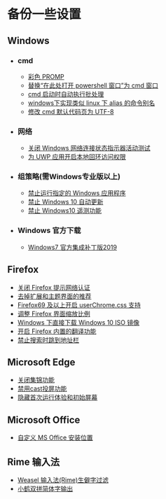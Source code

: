 # 备份一些设置

## Windows
   * ### cmd
       + [彩色 PROMP](https://github.com/hosxy/Settings/blob/master/Windows/cmd/彩色PROMPT.md)
       + [替换“在此处打开 powershell 窗口”为 cmd 窗口](https://github.com/hosxy/Settings/blob/master/Windows/cmd/替换“在此处打开powershell窗口”为cmd窗口.md)
       + [cmd 启动时自动执行批处理](https://github.com/hosxy/Settings/blob/master/Windows/cmd/cmd%E5%90%AF%E5%8A%A8%E6%97%B6%E8%87%AA%E5%8A%A8%E6%89%A7%E8%A1%8C%E6%89%B9%E5%A4%84%E7%90%86.md)
       + [windows下实现类似 linux 下 alias 的命令别名](https://github.com/hosxy/Settings/blob/master/Windows/cmd/windows%E4%B8%8B%E5%AE%9E%E7%8E%B0%E7%B1%BB%E4%BC%BClinux%E4%B8%8Balias%E7%9A%84%E5%91%BD%E4%BB%A4%E5%88%AB%E5%90%8D.md)
       + [修改 cmd 默认代码页为 UTF-8](https://github.com/hosxy/Settings/blob/master/Windows/cmd/%E4%BF%AE%E6%94%B9cmd%E9%BB%98%E8%AE%A4%E4%BB%A3%E7%A0%81%E9%A1%B5%E4%B8%BAUTF-8.md)
   * ### 网络
       + [关闭 Windows 网络连接状态指示器活动测试](https://github.com/hosxy/Settings/blob/master/Windows/Internet/关闭Windows网络连接状态指示器活动测试.md)
       + [为 UWP 应用开启本地回环访问权限](https://github.com/hosxy/Settings/blob/master/Windows/Internet/%E4%B8%BAUWP%E5%BA%94%E7%94%A8%E5%BC%80%E5%90%AF%E6%9C%AC%E5%9C%B0%E5%9B%9E%E7%8E%AF%E8%AE%BF%E9%97%AE%E6%9D%83%E9%99%90.md)
     
   * ### 组策略(需Windows专业版以上)
       + [禁止运行指定的 Windows 应用程序](https://github.com/hosxy/Settings/blob/master/Windows/Group%20Policy/禁止运行指定的Windows应用程序.md)
       + [禁止 Windows 10 自动更新](https://github.com/hosxy/Settings/blob/master/Windows/Group%20Policy/禁止Windows10自动更新.md)
       + [禁止 Windows10 遥测功能](https://github.com/hosxy/Settings/blob/master/Windows/Group%20Policy/%E7%A6%81%E7%94%A8%20Windows10%20%E7%9A%84%E9%81%A5%E6%B5%8B%E5%8A%9F%E8%83%BD.md)
   * ### Windows 官方下载
       + [Windows7 官方集成补丁版2019](https://github.com/hosxy/Settings/blob/master/Windows/Download/Windows7官方集成补丁版.md)
  
## Firefox 
  + [关闭 Firefox 提示网络认证](https://github.com/hosxy/Settings/blob/master/Firefox/关闭Firefox提示网络认证.md)
  + [去掉扩展和主题界面的推荐](https://github.com/hosxy/Settings/blob/master/Firefox/%E5%8E%BB%E6%8E%89%E6%89%A9%E5%B1%95%E5%92%8C%E4%B8%BB%E9%A2%98%E7%95%8C%E9%9D%A2%E7%9A%84%E6%8E%A8%E8%8D%90.md)
  + [Firefox69 及以上开启 userChrome.css 支持](https://github.com/hosxy/Settings/blob/master/Firefox/Firefox69%E4%BB%A5%E4%B8%8A%E5%BC%80%E5%90%AFuserChrome.css%E6%94%AF%E6%8C%81.md)
  + [调整 Firefox 界面缩放比例](https://github.com/hosxy/Settings/blob/master/Firefox/%E8%B0%83%E6%95%B4Firefox%E7%95%8C%E9%9D%A2%E7%BC%A9%E6%94%BE%E6%AF%94%E4%BE%8B.md)
  + [Windows 下直接下载 Windows 10 ISO 镜像](https://github.com/hosxy/Settings/blob/master/Firefox/Windows%E4%B8%8B%E7%9B%B4%E6%8E%A5%E4%B8%8B%E8%BD%BDWindows10%20ISO%E9%95%9C%E5%83%8F.md)
  + [开启 Firefox 内置的翻译功能](https://github.com/hosxy/Settings/blob/master/Firefox/%E5%BC%80%E5%90%AF%20Firefox%20%E5%86%85%E7%BD%AE%E7%9A%84%E7%BF%BB%E8%AF%91%E5%8A%9F%E8%83%BD.md)
  + [禁止搜索时跳到地址栏](https://github.com/hosxy/Settings/blob/master/Firefox/%E7%A6%81%E6%AD%A2%E6%90%9C%E7%B4%A2%E6%97%B6%E8%B7%B3%E5%88%B0%E5%9C%B0%E5%9D%80%E6%A0%8F.md)
  
  
## Microsoft Edge
  + [关闭集锦功能](https://github.com/hosxy/Settings/blob/master/Microsoft%20Edge/%E5%85%B3%E9%97%AD%E9%9B%86%E9%94%A6%E5%8A%9F%E8%83%BD.md)
  + [禁用cast投屏功能](https://github.com/hosxy/Settings/blob/master/Microsoft%20Edge/%E7%A6%81%E7%94%A8cast%E6%8A%95%E5%B1%8F%E5%8A%9F%E8%83%BD.md)
  + [隐藏首次运行体验和初始屏幕](https://github.com/hosxy/Settings/blob/master/Microsoft%20Edge/%E9%9A%90%E8%97%8F%E9%A6%96%E6%AC%A1%E8%BF%90%E8%A1%8C%E4%BD%93%E9%AA%8C%E5%92%8C%E5%88%9D%E5%A7%8B%E5%B1%8F%E5%B9%95.md)

## Microsoft Office
  + [自定义 MS Office 安装位置](https://github.com/hosxy/Settings/blob/master/Microsoft%20Office/%E8%87%AA%E5%AE%9A%E4%B9%89%20MS%20Office%E7%9A%84%E5%AE%89%E8%A3%85%E4%BD%8D%E7%BD%AE.md)

## Rime 输入法
  + [Weasel 输入法(Rime)生僻字过滤](https://github.com/hosxy/Settings/blob/master/Rime/Weasel%E8%BE%93%E5%85%A5%E6%B3%95(Rime)%E7%94%9F%E5%83%BB%E5%AD%97%E8%BF%87%E6%BB%A4.md)
  + [小鹤双拼简体字输出](https://github.com/hosxy/Settings/blob/master/Rime/%E5%B0%8F%E9%B9%A4%E5%8F%8C%E6%8B%BC%E7%AE%80%E4%BD%93%E5%AD%97%E8%BE%93%E5%87%BA.md)
  
  
